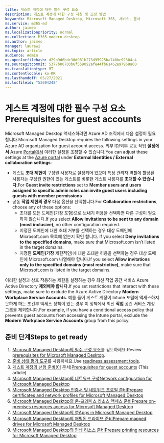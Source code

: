 ```yaml
---
title: 게스트 계정에 대한 필수 구성 요소
description: 게스트 계정에 대한 구성 지침 및 조정 방법
keywords: Microsoft Managed Desktop, Microsoft 365, 서비스, 문서
ms.service: m365-md
author: jaimeo
ms.localizationpriority: normal
ms.collection: M365-modern-desktop
ms.author: jaimeo
manager: laurawi
ms.topic: article
audience: Admin
ms.openlocfilehash: d29b9d6bdc30d981b273d95925ba740bc92304c4
ms.sourcegitcommit: 5377b00703b6f559092afe44fb61462e97968a60
ms.translationtype: MT
ms.contentlocale: ko-KR
ms.lasthandoff: 05/27/2021
ms.locfileid: "52694248"
---
```

# <a name="prerequisites-for-guest-accounts"></a><span data-ttu-id="05016-104">게스트 계정에 대한 필수 구성 요소</span><span class="sxs-lookup"><span data-stu-id="05016-104">Prerequisites for guest accounts</span></span>

<span data-ttu-id="05016-105">Microsoft Managed Desktop 액세스하려면 Azure AD 조직에서 다음 설정이 필요합니다.</span><span class="sxs-lookup"><span data-stu-id="05016-105">Microsoft Managed Desktop requires the following settings in your Azure AD organization for guest account access.</span></span> <span data-ttu-id="05016-106">외부 ID/외부 공동 작업 **설정에서** Azure [Portal에서](https://portal.azure.com) 이러한 설정을 조정할 수 있습니다.</span><span class="sxs-lookup"><span data-stu-id="05016-106">You can adjust these settings at the [Azure portal](https://portal.azure.com) under **External Identities / External collaboration settings**:</span></span>

-   <span data-ttu-id="05016-107">게스트 **초대 제한이** 구성원 사용자로 설정되어 있으며 특정 관리자 역할에 할당된 사용자는 구성원 권한이 있는 게스트를 비롯한 게스트 사용자를 **초대할 수 있습니다.**</span><span class="sxs-lookup"><span data-stu-id="05016-107">For **Guest invite restrictions** set to **Member users and users assigned to specific admin roles can invite guest users including guests with member permissions**</span></span>
-   <span data-ttu-id="05016-108">공동 **작업 제한의 경우** 다음 옵션을 선택합니다.</span><span class="sxs-lookup"><span data-stu-id="05016-108">For **Collaboration restrictions**, choose any of these options:</span></span>
    -   <span data-ttu-id="05016-109">초대를 모든 도메인(가장 포함)으로 보내기 허용을 선택하면 다른 구성이 필요하지 않습니다.</span><span class="sxs-lookup"><span data-stu-id="05016-109">If you select **Allow invitations to be sent to any domain (most inclusive)**, no other configuration required.</span></span>
    -   <span data-ttu-id="05016-110">지정된 도메인에 대한 초대 거부를 선택하는 경우 대상 도메인에 Microsoft.com 목록에 없는지 확인 합니다. </span><span class="sxs-lookup"><span data-stu-id="05016-110">If you select **Deny invitations to the specified domains**, make sure that Microsoft.com isn’t listed in the target domains.</span></span>
    -   <span data-ttu-id="05016-111">지정된 **도메인(가장** 제한적인)에 대한 초대만 허용을 선택하는 경우  대상 도메인에 Microsoft.com 나열해야 합니다.</span><span class="sxs-lookup"><span data-stu-id="05016-111">If you select **Allow invitations only to the specified domains (most restrictive)**, make sure that Microsoft.com *is* listed in the target domains.</span></span>

<span data-ttu-id="05016-112">이러한 설정과 상호 작용하는 제한을 설정하는 경우 최신 작업 공간 서비스 Azure Active Directory **제외해야 합니다.**</span><span class="sxs-lookup"><span data-stu-id="05016-112">If you set restrictions that interact with these settings, make sure to exclude the Azure Active Directory **Modern Workplace Service Accounts**.</span></span> <span data-ttu-id="05016-113">예를 들어 게스트 계정이 Intune 포털에 액세스하지 못하게 하는 조건부 액세스 정책이 있는 경우 이 정책에서 최신 **작업** 공간 서비스 계정 그룹을 제외합니다.</span><span class="sxs-lookup"><span data-stu-id="05016-113">For example, if you have a conditional access policy that prevents guest accounts from accessing the Intune portal, exclude the **Modern Workplace Service Accounts** group from this policy.</span></span>

## <a name="steps-to-get-ready"></a><span data-ttu-id="05016-114">준비 단계</span><span class="sxs-lookup"><span data-stu-id="05016-114">Steps to get ready</span></span>

1. <span data-ttu-id="05016-115">[Microsoft Managed Desktop의 필수 구성 요소](prerequisites.md)를 감토하세요.</span><span class="sxs-lookup"><span data-stu-id="05016-115">Review [prerequisites for Microsoft Managed Desktop](prerequisites.md).</span></span>
2. <span data-ttu-id="05016-116">[준비 상태 평가 도구](readiness-assessment-tool.md)를 사용하세요.</span><span class="sxs-lookup"><span data-stu-id="05016-116">Use [readiness assessment tools](readiness-assessment-tool.md).</span></span>
3. <span data-ttu-id="05016-117">[게스트 계정의 선행 준비(이](guest-accounts.md) 문서)</span><span class="sxs-lookup"><span data-stu-id="05016-117">[Prerequisites for guest accounts](guest-accounts.md) (This article)</span></span>
4. [<span data-ttu-id="05016-118">Microsoft Managed Desktop의 네트워크 구성</span><span class="sxs-lookup"><span data-stu-id="05016-118">Network configuration for Microsoft Managed Desktop</span></span>](network.md)
5. [<span data-ttu-id="05016-119">Microsoft Managed Desktop 인증서 및 네트워크 프로필 준비</span><span class="sxs-lookup"><span data-stu-id="05016-119">Prepare certificates and network profiles for Microsoft Managed Desktop</span></span>](certs-wifi-lan.md)
6. [<span data-ttu-id="05016-120">Microsoft Managed Desktop의 온-프레미스 리소스 액세스 준비</span><span class="sxs-lookup"><span data-stu-id="05016-120">Prepare on-premises resources access for Microsoft Managed Desktop</span></span>](authentication.md)
7. [<span data-ttu-id="05016-121">Microsoft Managed Desktop의 앱</span><span class="sxs-lookup"><span data-stu-id="05016-121">Apps in Microsoft Managed Desktop</span></span>](apps.md)
8. [<span data-ttu-id="05016-122">Microsoft Managed Desktop의 매핑된 드라이브 준비</span><span class="sxs-lookup"><span data-stu-id="05016-122">Prepare mapped drives for Microsoft Managed Desktop</span></span>](mapped-drives.md)
9. [<span data-ttu-id="05016-123">Microsoft Managed Desktop의 인쇄 리소스 준비</span><span class="sxs-lookup"><span data-stu-id="05016-123">Prepare printing resources for Microsoft Managed Desktop</span></span>](printing.md)
